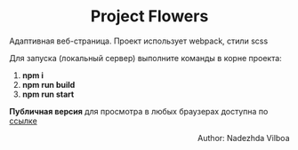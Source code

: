 <h1 align="center">Project Flowers</h1>
<p>Адаптивная веб-страница. Проект использует webpack, стили scss</p>
<p>Для запуска (локальный сервер) выполните команды в корне проекта:</p>
<ol>
  <li><b>npm i</b></li>
  <li><b>npm run build</b></li>
  <li><b>npm run start</b></li>
</ol>

<p><b>Публичная версия</b> для просмотра в любых браузерах доступна по <a href="https://nadyavilboa.github.io/flowers-public/">ссылке</a></p>
<p align="right">Author: Nadezhda Vilboa</p>
